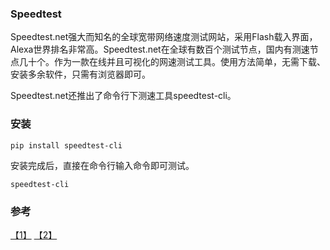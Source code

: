 ### Speedtest
Speedtest.net强大而知名的全球宽带网络速度测试网站，采用Flash载入界面，Alexa世界排名非常高。Speedtest.net在全球有数百个测试节点，国内有测速节点几十个。作为一款在线并且可视化的网速测试工具。使用方法简单，无需下载、安装多余软件，只需有浏览器即可。   

Speedtest.net还推出了命令行下测速工具speedtest-cli。

### 安装
```
pip install speedtest-cli
```
安装完成后，直接在命令行输入命令即可测试。
```
speedtest-cli
```


### 参考
[【1】](http://www.geekfan.net/5521/) [【2】](https://github.com/sivel/speedtest-cli)
